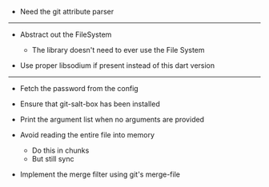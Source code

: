 * Need the git attribute parser

---
* Abstract out the FileSystem
  - The library doesn't need to ever use the File System

* Use proper libsodium if present instead of this dart version

---

* Fetch the password from the config
* Ensure that git-salt-box has been installed
* Print the argument list when no arguments are provided
* Avoid reading the entire file into memory
  - Do this in chunks
  - But still sync

* Implement the merge filter using git's merge-file
